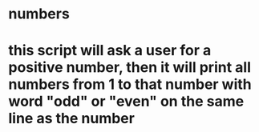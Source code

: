 # numbers
# this script will ask a user for a positive number, then it will print all numbers from 1 to that number with word "odd" or "even" on the same line as the number
